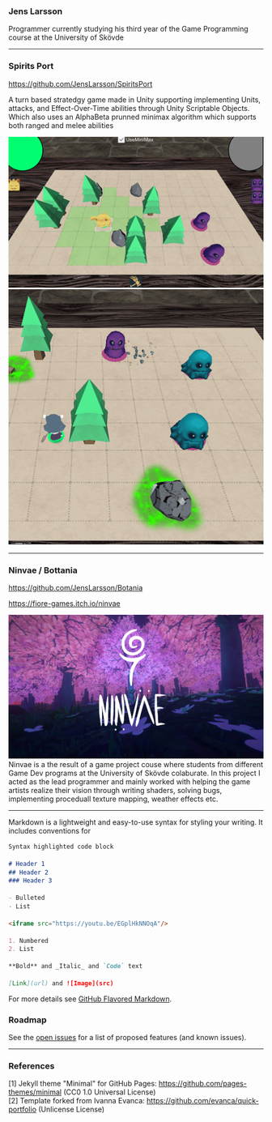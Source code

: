 ### Jens Larsson
Programmer currently studying his third year of the Game Programming course at the University of Skövde
___

### Spirits Port 
https://github.com/JensLarsson/SpiritsPort

A turn based stratedgy game made in Unity supporting implementing Units, attacks, and Effect-Over-Time abilities through Unity Scriptable Objects. Which also uses an AlphaBeta prunned minimax algorithm which supports both ranged and melee abilities

<img src="images/SpiritsPort.png?raw=true"/>
<img src="images/SpiritsPort01.gif?raw=true"/>

___
### Ninvae / Bottania
https://github.com/JensLarsson/Botania

https://fiore-games.itch.io/ninvae

<img src="images/Ninvae.jpg?raw=true"/>
Ninvae is a the result of a game project couse where students from different Game Dev programs at the University of Skövde colaburate.
In this project I acted as the lead programmer and mainly worked with helping the game artists realize their vision through writing shaders, solving bugs, implementing proceduall texture mapping, weather effects etc.

___



Markdown is a lightweight and easy-to-use syntax for styling your writing. It includes conventions for

```markdown
Syntax highlighted code block

# Header 1
## Header 2
### Header 3

- Bulleted
- List

<iframe src="https://youtu.be/EGplHkNNOqA"/>

1. Numbered
2. List

**Bold** and _Italic_ and `Code` text

[Link](url) and ![Image](src)
```

For more details see [GitHub Flavored Markdown](https://guides.github.com/features/mastering-markdown/).

### Roadmap

See the [open issues](https://github.com/evanca/machine-learning_optimizing-app-offers-with-starbucks/issues) for a list of proposed features (and known issues).
___

### References

[1] Jekyll theme "Minimal" for GitHub Pages: https://github.com/pages-themes/minimal (CC0 1.0 Universal License)
<br>[2] Template forked from Ivanna Evanca: https://github.com/evanca/quick-portfolio (Unlicense License)




